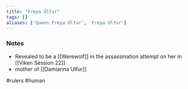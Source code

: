 ```yaml
---
title: "Freya Úlfur"
tags: []
aliases: ['Queen Freya Úlfur', 'Freya Ulfur']
---
```


### Notes

- Revealed to be a [[Werewolf]] in the assassination attempt on her in [[Viken Session 22]]
- mother of [[Damianna Ulfur]]

#rulers #human 